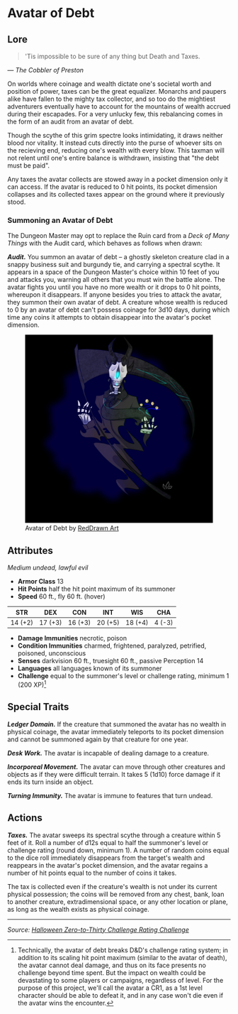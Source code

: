 # Avatar of Debt

## Lore

> 'Tis impossible to be sure of any thing but Death and Taxes.

— _The Cobbler of Preston_

On worlds where coinage and wealth dictate one's societal worth and position of power, taxes can be the great equalizer. Monarchs and paupers alike have fallen to the mighty tax collector, and so too do the mightiest adventurers eventually have to account for the mountains of wealth accrued during their escapades. For a very unlucky few, this rebalancing comes in the form of an audit from an avatar of debt.

Though the scythe of this grim spectre looks intimidating, it draws neither blood nor vitality. It instead cuts directly into the purse of whoever sits on the recieving end, reducing one's wealth with every blow. This taxman will not relent until one's entire balance is withdrawn, insisting that "the debt must be paid".

Any taxes the avatar collects are stowed away in a pocket dimension only it can access. If the avatar is reduced to 0 hit points, its pocket dimension collapses and its collected taxes appear on the ground where it previously stood.

### Summoning an Avatar of Debt

The Dungeon Master may opt to replace the Ruin card from a _Deck of Many Things_ with the Audit card, which behaves as follows when drawn:

_**Audit.**_ You summon an avatar of debt – a ghostly skeleton creature clad in a snappy business suit and burgundy tie, and carrying a spectral scythe. It appears in a space of the Dungeon Master's choice within 10 feet of you and attacks you, warning all others that you must win the battle alone. The avatar fights you until you have no more wealth or it drops to 0 hit points, whereupon it disappears. If anyone besides you tries to attack the avatar, they summon their own avatar of debt. A creature whose wealth is reduced to 0 by an avatar of debt can't possess coinage for 3d10 days, during which time any coins it attempts to obtain disappear into the avatar's pocket dimension.

<figure>
  <img src="avatar-of-debt-reddrawnart.jpg" alt="Drawing of the avatar of debt, depicting a Grim Reaper-type skeleton wearing an all-black business suit and tie, carrying a giant dark scythe with glowing blue lines, and juggling some gold coins." />
  <figcaption>Avatar of Debt by <a href="https://linktr.ee/RedDrawnArt">RedDrawn Art</a></figcaption>
</figure>

## Attributes

_Medium undead, lawful evil_

- **Armor Class** 13
- **Hit Points** half the hit point maximum of its summoner
- **Speed** 60 ft., fly 60 ft. (hover)

|  STR  |  DEX  |  CON  |  INT  |  WIS  | CHA  |
|:-----:|:-----:|:-----:|:-----:|:-----:|:----:|
|14 (+2)|17 (+3)|16 (+3)|20 (+5)|18 (+4)|4 (-3)|

- **Damage Immunities** necrotic, poison
- **Condition Immunities** charmed, frightened, paralyzed, petrified, poisoned, unconscious
- **Senses** darkvision 60 ft., truesight 60 ft., passive Perception 14
- **Languages** all languages known of its summoner
- **Challenge** equal to the summoner's level or challenge rating, minimum 1 (200 XP)[^💀]

[^💀]: Technically, the avatar of debt breaks D&D's challenge rating system; in addition to its scaling hit point maximum (similar to the avatar of death), the avatar cannot deal damage, and thus on its face presents no challenge beyond time spent. But the impact on wealth could be devastating to some players or campaigns, regardless of level. For the purpose of this project, we'll call the avatar a CR1, as a 1st level character should be able to defeat it, and in any case won't die even if the avatar wins the encounter.

## Special Traits

_**Ledger Domain.**_ If the creature that summoned the avatar has no wealth in physical coinage, the avatar immediately teleports to its pocket dimension and cannot be summoned again by that creature for one year.

_**Desk Work.**_ The avatar is incapable of dealing damage to a creature.

_**Incorporeal Movement.**_ The avatar can move through other creatures and objects as if they were difficult terrain. It takes 5 (1d10) force damage if it ends its turn inside an object.

_**Turning Immunity.**_ The avatar is immune to features that turn undead.

## Actions

_**Taxes.**_ The avatar sweeps its spectral scythe through a creature within 5 feet of it. Roll a number of d12s equal to half the summoner's level or challenge rating (round down, minimum 1). A number of random coins equal to the dice roll immediately disappears from the target's wealth and reappears in the avatar's pocket dimension, and the avatar regains a number of hit points equal to the number of coins it takes.

The tax is collected even if the creature's wealth is not under its current physical possession; the coins will be removed from any chest, bank, loan to another creature, extradimensional space, or any other location or plane, as long as the wealth exists as physical coinage.

---

_Source: [Halloween Zero-to-Thirty Challenge Rating Challenge](https://github.com/mpanighetti/030crc)_
